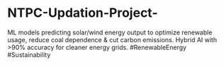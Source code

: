 # NTPC-Updation-Project-
ML models predicting solar/wind energy output to optimize renewable usage, reduce coal dependence &amp; cut carbon emissions. Hybrid AI with >90% accuracy for cleaner energy grids. #RenewableEnergy #Sustainability
